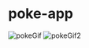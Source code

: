 # poke-app
![pokeGif](https://user-images.githubusercontent.com/67694009/110179058-7dcf8900-7e18-11eb-94fe-afe8857fbbf4.gif)
![pokeGif2](https://user-images.githubusercontent.com/67694009/110179270-d141d700-7e18-11eb-82cb-c621fba1737e.gif)
